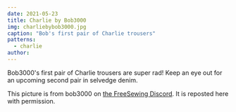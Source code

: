 ```yaml
---
date: 2021-05-23
title: Charlie by Bob3000
img: charliebybob3000.jpg
caption: "Bob's first pair of Charlie trousers"
patterns:
  - charlie
author:
---
```


Bob3000's first pair of Charlie trousers are super rad! Keep an eye out for an upcoming second pair in selvedge denim.

<Note>

This picture is from bob3000 on [the FreeSewing Discord](https://chat.freesewing.org/). It is reposted here with permission.

</Note>
